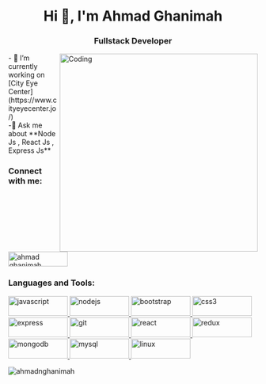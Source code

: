 <h1 align="center">Hi 👋, I'm Ahmad Ghanimah</h1>
<h3 align="center">Fullstack Developer</h3>
<img
  align="right"
  alt="Coding"
  width="400"
  src="https://camo.githubusercontent.com/7de37139d0b4c1ce40865e799b446c0e963a3dd8fb68d239707237c40604fa3d/68747470733a2f2f63646e2e6472696262626c652e636f6d2f75736572732f3733303730332f73637265656e73686f74732f363538313234332f6176656e746f2e676966"
  alt=""
/>
- 🔭 I’m currently working on [City Eye Center](https://www.cityeyecenter.jo/) <br/>
-💬 Ask me about **Node Js , React Js , Express Js**

<h3 align="left">Connect with me:</h3>
<p align="left">
  <a href="https://linkedin.com/in/ahmad ghanimah" target="blank"
    ><img
      align="center"
      src="https://raw.githubusercontent.com/rahuldkjain/github-profile-readme-generator/master/src/images/icons/Social/linked-in-alt.svg"
      alt="ahmad ghanimah"
      height="30"
      width="120"
  /></a>
</p>

<h3 align="left">Languages and Tools:</h3>
<p align="left">
  <a
    href="https://developer.mozilla.org/en-US/docs/Web/JavaScript"
    target="_blank"
    rel="noreferrer"
  >
    <img
      src="https://img.shields.io/badge/JavaScript-323330?style=for-the-badge&logo=javascript&logoColor=F7DF1E"
      alt="javascript"
      width="120"
      height="40"
    />
  </a>
  <a href="https://nodejs.org" target="_blank" rel="noreferrer">
    <img
      src="https://img.shields.io/badge/Node%20js-339933?style=for-the-badge&logo=nodedotjs&logoColor=white"
      alt="nodejs"
      width="120"
      height="40"
    />
  </a>

  <a href="https://getbootstrap.com" target="_blank" rel="noreferrer">
    <img
      src="https://img.shields.io/badge/Bootstrap-563D7C?style=for-the-badge&logo=bootstrap&logoColor=white"
      alt="bootstrap"
      width="120"
      height="40"
    />
  </a>
  <a href="https://www.w3schools.com/css/" target="_blank" rel="noreferrer">
    <img
      src="https://img.shields.io/badge/CSS3-1572B6?style=for-the-badge&logo=css3&logoColor=white"
      alt="css3"
      width="120"
      height="40"
    />
  </a>

  <a href="https://expressjs.com" target="_blank" rel="noreferrer">
    <img
      src="https://img.shields.io/badge/Express%20js-000000?style=for-the-badge&logo=express&logoColor=white"
      alt="express"
      width="120"
      height="40"
    />
  </a>

  <a href="https://git-scm.com/" target="_blank" rel="noreferrer">
    <img
      src="https://img.shields.io/badge/GitHub-100000?style=for-the-badge&logo=github&logoColor=white"
      alt="git"
      width="120"
      height="40"
    />
  </a>

  <a href="https://reactjs.org/" target="_blank" rel="noreferrer">
    <img
      src="https://img.shields.io/badge/React-20232A?style=for-the-badge&logo=react&logoColor=61DAFB"
      alt="react"
      width="120"
      height="40"
    />
  </a>

  <a href="https://redux.js.org" target="_blank" rel="noreferrer">
    <img
      src="https://img.shields.io/badge/Redux-593D88?style=for-the-badge&logo=redux&logoColor=white"
      alt="redux"
      width="120"
      height="40"
    />
  </a>

  <a href="https://www.mongodb.com/" target="_blank" rel="noreferrer">
    <img
      src="https://img.shields.io/badge/MongoDB-4EA94B?style=for-the-badge&logo=mongodb&logoColor=white"
      alt="mongodb"
      width="120"
      height="40"
    />
  </a>

  <a href="https://www.mysql.com/" target="_blank" rel="noreferrer">
    <img
      src="https://img.shields.io/badge/MySQL-005C84?style=for-the-badge&logo=mysql&logoColor=white"
      alt="mysql"
      width="120"
      height="40"
    />
  </a>
  <a href="https://www.linux.org/" target="_blank" rel="noreferrer">
    <img
      src="https://img.shields.io/badge/Linux-FCC624?style=for-the-badge&logo=linux&logoColor=black"
      alt="linux"
      width="120"
      height="40"
    />
  </a>
</p>

<p>
  <img
    align="center"
    src="https://github-readme-stats.vercel.app/api/top-langs?username=ahmadnghanimah&show_icons=true&locale=en&layout=compact"
    alt="ahmadnghanimah"
  />
</p>
